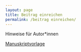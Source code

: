 ```yaml
---
layout: page
title: Beitrag einreichen
permalink: /beitrag einreichen/
---
```


Hinweise für Autor*innen

[Manuskriptvorlage](https://github.com/PawelKulawiak/rish/raw/main/vorlagen/manuskriptvorlage.docx)